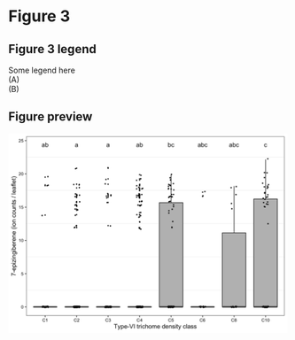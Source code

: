 # Figure 3

## Figure 3 legend
Some legend here  
(A)   
(B)   

## Figure preview 

![Figure 3A](./Figure3A.png "Figure 3A")